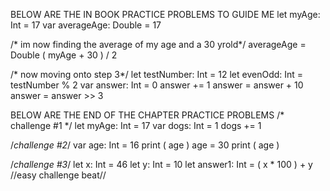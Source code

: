 BELOW ARE THE IN BOOK PRACTICE PROBLEMS TO GUIDE ME
let myAge: Int = 17
var averageAge: Double = 17

/* im now finding the average of my age and a 30 yrold*/
averageAge = Double ( myAge + 30 ) / 2

/* now moving onto step 3*/
let testNumber: Int = 12
let evenOdd: Int = testNumber % 2
var answer: Int = 0
answer += 1
answer = answer + 10
answer = answer >> 3



BELOW ARE THE END OF THE CHAPTER PRACTICE PROBLEMS
/* challenge #1 */
let myAge: Int = 17
var dogs: Int = 1
dogs += 1

/*challenge #2*/
var age: Int = 16
print ( age )
age = 30
print ( age )

/*challenge #3*/
let x: Int = 46
let y: Int = 10
let answer1: Int = ( x * 100 ) + y
//easy challenge beat//
